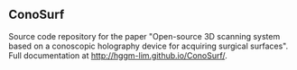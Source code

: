 ## ConoSurf

Source code repository for the paper "Open-source 3D scanning system based on a conoscopic holography device for acquiring surgical surfaces". Full documentation at http://hggm-lim.github.io/ConoSurf/.
